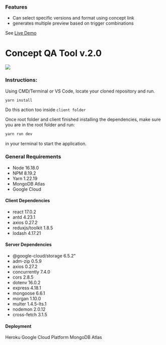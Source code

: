 ### Features
- Can select specific versions and format using concept link
- generates multiple preview based on trigger combinations

See [Live Demo](https://concept-qa-tool.herokuapp.com/ "Live Demo")

# Concept QA Tool v.2.0
![](https://qatoolv2.herokuapp.com/static/media/logo.9c182765.svg)


### Instructions:

Using CMD/Terminal or VS Code, locate your cloned repository and run. 
```bash
yarn install
```
Do this action too inside `client folder`

Once root folder and client finished installing the dependencies, make sure you are in the root folder and run:
```bash
yarn run dev
```
in your terminal to start the application.

### General Requirements

- Node 16.18.0
- NPM 8.19.2
- Yarn 1.22.19
- MongoDB Atlas
- Google Cloud

#### Client Dependencies
- react 17.0.2
- antd 4.23.1
- axios 0.27.2
- reduxjs/toolkit 1.8.5
- lodash 4.17.21

#### Server Dependencies

- @google-cloud/storage 6.5.2"
- adm-zip 0.5.9
- axios 0.27.2
- concurrently 7.4.0
- cors 2.8.5
- dotenv 16.0.2
- express 4.18.1
- mongoose 6.6.1
- morgan 1.10.0
- multer 1.4.5-lts.1
- nodemon 2.0.12
- cross-fetch 3.1.5

#### Deployment
Heroku
Google Cloud Platform
MongoDB Atlas
